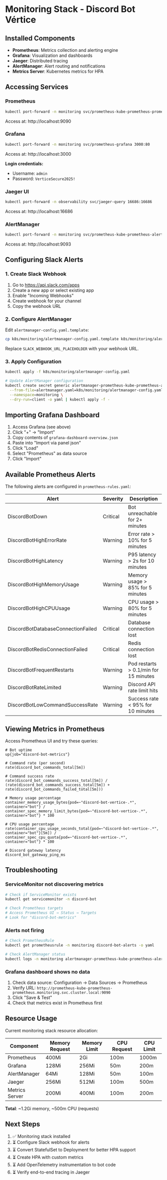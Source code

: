 # Monitoring Stack - Discord Bot Vértice

## Installed Components

- **Prometheus**: Metrics collection and alerting engine
- **Grafana**: Visualization and dashboards
- **Jaeger**: Distributed tracing
- **AlertManager**: Alert routing and notifications
- **Metrics Server**: Kubernetes metrics for HPA

## Accessing Services

### Prometheus
```bash
kubectl port-forward -n monitoring svc/prometheus-kube-prometheus-prometheus 9090:9090
```
Access at: http://localhost:9090

### Grafana
```bash
kubectl port-forward -n monitoring svc/prometheus-grafana 3000:80
```
Access at: http://localhost:3000

**Login credentials:**
- Username: `admin`
- Password: `VerticeSecure2025!`

### Jaeger UI
```bash
kubectl port-forward -n observability svc/jaeger-query 16686:16686
```
Access at: http://localhost:16686

### AlertManager
```bash
kubectl port-forward -n monitoring svc/prometheus-kube-prometheus-alertmanager 9093:9093
```
Access at: http://localhost:9093

## Configuring Slack Alerts

### 1. Create Slack Webhook

1. Go to https://api.slack.com/apps
2. Create a new app or select existing app
3. Enable "Incoming Webhooks"
4. Create webhook for your channel
5. Copy the webhook URL

### 2. Configure AlertManager

Edit `alertmanager-config.yaml.template`:
```bash
cp k8s/monitoring/alertmanager-config.yaml.template k8s/monitoring/alertmanager-config.yaml
```

Replace `SLACK_WEBHOOK_URL_PLACEHOLDER` with your webhook URL.

### 3. Apply Configuration

```bash
kubectl apply -f k8s/monitoring/alertmanager-config.yaml

# Update AlertManager configuration
kubectl create secret generic alertmanager-prometheus-kube-prometheus-alertmanager \
  --from-file=alertmanager.yaml=k8s/monitoring/alertmanager-config.yaml \
  --namespace=monitoring \
  --dry-run=client -o yaml | kubectl apply -f -
```

## Importing Grafana Dashboard

1. Access Grafana (see above)
2. Click "+" → "Import"
3. Copy contents of `grafana-dashboard-overview.json`
4. Paste into "Import via panel json"
5. Click "Load"
6. Select "Prometheus" as data source
7. Click "Import"

## Available Prometheus Alerts

The following alerts are configured in `prometheus-rules.yaml`:

| Alert | Severity | Description |
|-------|----------|-------------|
| DiscordBotDown | Critical | Bot unreachable for 2+ minutes |
| DiscordBotHighErrorRate | Warning | Error rate > 10% for 5 minutes |
| DiscordBotHighLatency | Warning | P95 latency > 2s for 10 minutes |
| DiscordBotHighMemoryUsage | Warning | Memory usage > 85% for 5 minutes |
| DiscordBotHighCPUUsage | Warning | CPU usage > 80% for 5 minutes |
| DiscordBotDatabaseConnectionFailed | Critical | Database connection lost |
| DiscordBotRedisConnectionFailed | Critical | Redis connection lost |
| DiscordBotFrequentRestarts | Warning | Pod restarts > 0.1/min for 15 minutes |
| DiscordBotRateLimited | Warning | Discord API rate limit hits |
| DiscordBotLowCommandSuccessRate | Warning | Success rate < 95% for 10 minutes |

## Viewing Metrics in Prometheus

Access Prometheus UI and try these queries:

```promql
# Bot uptime
up{job="discord-bot-metrics"}

# Command rate (per second)
rate(discord_bot_commands_total[5m])

# Command success rate
rate(discord_bot_commands_success_total[5m]) /
(rate(discord_bot_commands_success_total[5m]) + rate(discord_bot_commands_failed_total[5m]))

# Memory usage percentage
container_memory_usage_bytes{pod=~"discord-bot-vertice-.*", container="bot"} /
container_spec_memory_limit_bytes{pod=~"discord-bot-vertice-.*", container="bot"} * 100

# CPU usage percentage
rate(container_cpu_usage_seconds_total{pod=~"discord-bot-vertice-.*", container="bot"}[5m]) /
container_spec_cpu_quota{pod=~"discord-bot-vertice-.*", container="bot"} * 100

# Discord gateway latency
discord_bot_gateway_ping_ms
```

## Troubleshooting

### ServiceMonitor not discovering metrics

```bash
# Check if ServiceMonitor exists
kubectl get servicemonitor -n discord-bot

# Check Prometheus targets
# Access Prometheus UI → Status → Targets
# Look for "discord-bot-metrics"
```

### Alerts not firing

```bash
# Check PrometheusRule
kubectl get prometheusrule -n monitoring discord-bot-alerts -o yaml

# Check AlertManager status
kubectl logs -n monitoring alertmanager-prometheus-kube-prometheus-alertmanager-0
```

### Grafana dashboard shows no data

1. Check data source: Configuration → Data Sources → Prometheus
2. Verify URL: `http://prometheus-kube-prometheus-prometheus.monitoring.svc.cluster.local:9090`
3. Click "Save & Test"
4. Check that metrics exist in Prometheus first

## Resource Usage

Current monitoring stack resource allocation:

| Component | Memory Request | Memory Limit | CPU Request | CPU Limit |
|-----------|---------------|--------------|-------------|-----------|
| Prometheus | 400Mi | 2Gi | 100m | 1000m |
| Grafana | 128Mi | 256Mi | 50m | 200m |
| AlertManager | 64Mi | 128Mi | 50m | 100m |
| Jaeger | 256Mi | 512Mi | 100m | 500m |
| Metrics Server | 200Mi | 400Mi | 100m | 200m |

**Total**: ~1.2Gi memory, ~500m CPU (requests)

## Next Steps

1. ✅ Monitoring stack installed
2. ⏳ Configure Slack webhook for alerts
3. ⏳ Convert StatefulSet to Deployment for better HPA support
4. ⏳ Create HPA with custom metrics
5. ⏳ Add OpenTelemetry instrumentation to bot code
6. ⏳ Verify end-to-end tracing in Jaeger
